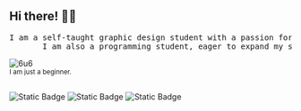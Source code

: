 ## Hi there! 🤟🏻

<pre>I am a self-taught graphic design student with a passion for creating and learning new design techniques.
‎ ‎ ‎ ‎ ‎  ‎ I am also a programming student, eager to expand my skills and knowledge in this field.</pre>

![6u6](https://github.com/user-attachments/assets/6fe56bc8-62ff-4abe-8cdd-dd29198f338b)\
<sub> I am just a beginner. </sub>
##
<img alt="Static Badge" src="https://img.shields.io/badge/%3Cautodidact%3E-464C52?style=flat-square&logo=%E2%B8%B8&logoColor=pink-">  <img alt="Static Badge" src="https://img.shields.io/badge/metalhead-282828?style=flat-square&logo=%E2%B8%B8&logoColor=pink-">  <img alt="Static Badge" src="https://img.shields.io/badge/gamer-425E6C?style=flat-square&logo=%E2%B8%B8&logoColor=pink-">
